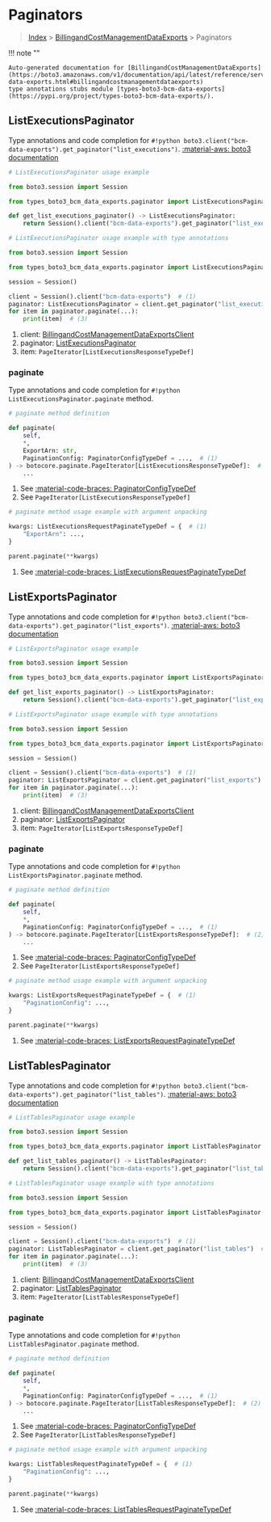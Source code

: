 # Paginators

> [Index](../README.md) > [BillingandCostManagementDataExports](./README.md) > Paginators

!!! note ""

    Auto-generated documentation for [BillingandCostManagementDataExports](https://boto3.amazonaws.com/v1/documentation/api/latest/reference/services/bcm-data-exports.html#billingandcostmanagementdataexports)
    type annotations stubs module [types-boto3-bcm-data-exports](https://pypi.org/project/types-boto3-bcm-data-exports/).

## ListExecutionsPaginator

Type annotations and code completion for `#!python boto3.client("bcm-data-exports").get_paginator("list_executions")`.
[:material-aws: boto3 documentation](https://boto3.amazonaws.com/v1/documentation/api/latest/reference/services/bcm-data-exports/paginator/ListExecutions.html#BillingandCostManagementDataExports.Paginator.ListExecutions)

```python
# ListExecutionsPaginator usage example

from boto3.session import Session

from types_boto3_bcm_data_exports.paginator import ListExecutionsPaginator

def get_list_executions_paginator() -> ListExecutionsPaginator:
    return Session().client("bcm-data-exports").get_paginator("list_executions")
```

```python
# ListExecutionsPaginator usage example with type annotations

from boto3.session import Session

from types_boto3_bcm_data_exports.paginator import ListExecutionsPaginator

session = Session()

client = Session().client("bcm-data-exports")  # (1)
paginator: ListExecutionsPaginator = client.get_paginator("list_executions")  # (2)
for item in paginator.paginate(...):
    print(item)  # (3)
```

1. client: [BillingandCostManagementDataExportsClient](./client.md)
2. paginator: [ListExecutionsPaginator](./paginators.md#listexecutionspaginator)
3. item: `PageIterator[ListExecutionsResponseTypeDef]`


### paginate

Type annotations and code completion for `#!python ListExecutionsPaginator.paginate` method.

```python
# paginate method definition

def paginate(
    self,
    *,
    ExportArn: str,
    PaginationConfig: PaginatorConfigTypeDef = ...,  # (1)
) -> botocore.paginate.PageIterator[ListExecutionsResponseTypeDef]:  # (2)
    ...
```

1. See [:material-code-braces: PaginatorConfigTypeDef](./type_defs.md#paginatorconfigtypedef)
2. See `PageIterator[ListExecutionsResponseTypeDef]`


```python
# paginate method usage example with argument unpacking

kwargs: ListExecutionsRequestPaginateTypeDef = {  # (1)
    "ExportArn": ...,
}

parent.paginate(**kwargs)
```

1. See [:material-code-braces: ListExecutionsRequestPaginateTypeDef](./type_defs.md#listexecutionsrequestpaginatetypedef)
## ListExportsPaginator

Type annotations and code completion for `#!python boto3.client("bcm-data-exports").get_paginator("list_exports")`.
[:material-aws: boto3 documentation](https://boto3.amazonaws.com/v1/documentation/api/latest/reference/services/bcm-data-exports/paginator/ListExports.html#BillingandCostManagementDataExports.Paginator.ListExports)

```python
# ListExportsPaginator usage example

from boto3.session import Session

from types_boto3_bcm_data_exports.paginator import ListExportsPaginator

def get_list_exports_paginator() -> ListExportsPaginator:
    return Session().client("bcm-data-exports").get_paginator("list_exports")
```

```python
# ListExportsPaginator usage example with type annotations

from boto3.session import Session

from types_boto3_bcm_data_exports.paginator import ListExportsPaginator

session = Session()

client = Session().client("bcm-data-exports")  # (1)
paginator: ListExportsPaginator = client.get_paginator("list_exports")  # (2)
for item in paginator.paginate(...):
    print(item)  # (3)
```

1. client: [BillingandCostManagementDataExportsClient](./client.md)
2. paginator: [ListExportsPaginator](./paginators.md#listexportspaginator)
3. item: `PageIterator[ListExportsResponseTypeDef]`


### paginate

Type annotations and code completion for `#!python ListExportsPaginator.paginate` method.

```python
# paginate method definition

def paginate(
    self,
    *,
    PaginationConfig: PaginatorConfigTypeDef = ...,  # (1)
) -> botocore.paginate.PageIterator[ListExportsResponseTypeDef]:  # (2)
    ...
```

1. See [:material-code-braces: PaginatorConfigTypeDef](./type_defs.md#paginatorconfigtypedef)
2. See `PageIterator[ListExportsResponseTypeDef]`


```python
# paginate method usage example with argument unpacking

kwargs: ListExportsRequestPaginateTypeDef = {  # (1)
    "PaginationConfig": ...,
}

parent.paginate(**kwargs)
```

1. See [:material-code-braces: ListExportsRequestPaginateTypeDef](./type_defs.md#listexportsrequestpaginatetypedef)
## ListTablesPaginator

Type annotations and code completion for `#!python boto3.client("bcm-data-exports").get_paginator("list_tables")`.
[:material-aws: boto3 documentation](https://boto3.amazonaws.com/v1/documentation/api/latest/reference/services/bcm-data-exports/paginator/ListTables.html#BillingandCostManagementDataExports.Paginator.ListTables)

```python
# ListTablesPaginator usage example

from boto3.session import Session

from types_boto3_bcm_data_exports.paginator import ListTablesPaginator

def get_list_tables_paginator() -> ListTablesPaginator:
    return Session().client("bcm-data-exports").get_paginator("list_tables")
```

```python
# ListTablesPaginator usage example with type annotations

from boto3.session import Session

from types_boto3_bcm_data_exports.paginator import ListTablesPaginator

session = Session()

client = Session().client("bcm-data-exports")  # (1)
paginator: ListTablesPaginator = client.get_paginator("list_tables")  # (2)
for item in paginator.paginate(...):
    print(item)  # (3)
```

1. client: [BillingandCostManagementDataExportsClient](./client.md)
2. paginator: [ListTablesPaginator](./paginators.md#listtablespaginator)
3. item: `PageIterator[ListTablesResponseTypeDef]`


### paginate

Type annotations and code completion for `#!python ListTablesPaginator.paginate` method.

```python
# paginate method definition

def paginate(
    self,
    *,
    PaginationConfig: PaginatorConfigTypeDef = ...,  # (1)
) -> botocore.paginate.PageIterator[ListTablesResponseTypeDef]:  # (2)
    ...
```

1. See [:material-code-braces: PaginatorConfigTypeDef](./type_defs.md#paginatorconfigtypedef)
2. See `PageIterator[ListTablesResponseTypeDef]`


```python
# paginate method usage example with argument unpacking

kwargs: ListTablesRequestPaginateTypeDef = {  # (1)
    "PaginationConfig": ...,
}

parent.paginate(**kwargs)
```

1. See [:material-code-braces: ListTablesRequestPaginateTypeDef](./type_defs.md#listtablesrequestpaginatetypedef)
